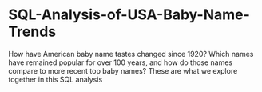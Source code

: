 # SQL-Analysis-of-USA-Baby-Name-Trends
How have American baby name tastes changed since 1920? Which names have remained popular for over 100 years, and how do those names compare to more recent top baby names? These are what we explore together in this SQL analysis
